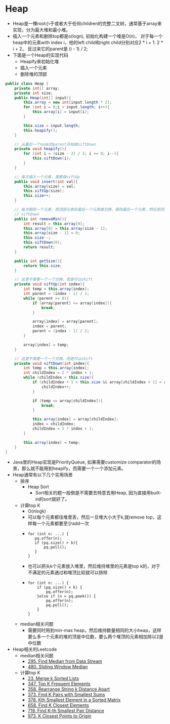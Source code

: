 # Heap

* Heap是一棵root小于或者大于任何children的完整二叉树，通常基于array来实现，分为最大堆和最小堆。
* 插入一个元素和删除top都是o(logn), 初始化构建一个堆是O(n)， 对于每一个heap中的元素with index i，他的left child和right child分别对应2 \* i + 1. 2 \* i + 2， 反过来它的parent是 (i - 1) / 2;
* 下面是一个Heap的实现代码
  * Heapify来初始化堆
  * 插入一个元素
  * 删除堆的顶部

```java
public class Heap {
    private int[] array;
    private int size;
    public Heap(int[] input){
        this.array = new int[input.length * 2];
        for (int i = 0;i < input.length; i++){
            this.array[i] = input[i];
        }

        this.size = input.length;
        this.heapify();
    }

    // 从最后一个node的parent开始做siftDown
    private void heapify(){
        for (int i = (size - 2) / 2; i >= 0; i--){
            this.siftDown(i);
        }
    }

    // 每次插入一个元素，需要做siftUp
    public void insert(int val){
        this.array[size] = val;
        this.siftUp(size);
        this.size++;
    }

    // 每次删除一个元素，把顶部元素和最后一个元素做交换，删除最后一个元素，然后把顶部元素做
    // siftDown
    public int removeMin(){
        int result = this.array[0];
        this.array[0] = this.array[size - 1];
        this.array[size - 1] = 0;
        this.size--;
        this.siftDown(0);
        return result;
    }

    public int getSize(){
        return this.size;
    }

    // 这里不需要一个一个交换，而是可以shift
    private void siftUp(int index){
        int temp = this.array[index];
        int parent = (index - 1) / 2;
        while (parent >= 0){
            if (array[parent] <= array[index]){
                break;
            }

            array[index] = array[parent];
            index = parent;
            parent = (index - 1) / 2;
        }

        array[index] = temp;
    }

    // 这里不需要一个一个交换，而是可以shift
    private void siftDown(int index){
        int temp = this.array[index];
        int childIndex = 2 * index + 1;
        while (childIndex < this.size){
            if (childIndex + 1 < this.size && array[childIndex + 1] < array[childIndex]){
                childIndex++;
            }

            if (temp <= array[childIndex]){
                break;
            }

            this.array[index] = array[childIndex];
            index = childIndex;
            childIndex = 2 * index + 1;
        }

        this.array[index] = temp;
    }
}
```

* Java里的Heap实现是PriorityQueue, 如果需要customize comparator的场景，那么就不能用到heapify，而需要一个一个添加元素。
* Heap通常有以下几个实用场景
  * 排序
    * Heap Sort
      * Sort相关的题一般倒是不需要去特意去用Heap, 因为直接用built-in的sort就好了。
  * 计算top K
    * O(nlogk)
    * 可以每个元素都往堆里丢，然后一旦堆大小大于k,就remove top，这样每一个元素都要至少add一次
    * ```
      for (int n: ...) {
         pq.offer(n);
         if (pq.size() > k){
             pq.poll();
         }
      }
      ```
    * 也可以把头k个元素放入堆里，然后维持堆里的元素是top k的，对于不满足的元素通过和堆顶比较就可以排除
    * ```
      for (int n: ...) {
          if (pq.size() < k) {
              pq.offer(n);
          }else if (n > pq.peek()) {
              pq.offer(n);
              pq.poll();
          }
      }
      ```
  * median相关问题
    * 需要同时用到min-max heap，然后维持数量相同的大小heap，这样要么多一个元素的堆的顶是中位数，要么两个堆顶的元素相加除以2是中位数
* Heap相关的Leetcode
  * median相关问题
    * [295. Find Median from Data Stream](https://leetcode.com/problems/find-median-from-data-stream)
    * [480. Sliding Window Median](https://leetcode.com/problems/sliding-window-median)
  * 计算top K
    * [23. Merge k Sorted Lists](https://leetcode.com/problems/merge-k-sorted-lists)
    * [347. Top K Frequent Elements](https://leetcode.com/problems/top-k-frequent-elements)
    * [358. Rearrange String k Distance Apart](https://leetcode.com/problems/rearrange-string-k-distance-apart)
    * [373. Find K Pairs with Smallest Sums](https://leetcode.com/problems/find-k-pairs-with-smallest-sums)
    * [378. Kth Smallest Element in a Sorted Matrix](https://leetcode.com/problems/kth-smallest-element-in-a-sorted-matrix)
    * [658. Find K Closest Elements](https://leetcode.com/problems/find-k-closest-elements)
    * [719. Find K-th Smallest Pair Distance](https://leetcode.com/problems/find-k-th-smallest-pair-distance)
    * [973. K Closest Points to Origin](https://leetcode.com/problems/k-closest-points-to-origin)
